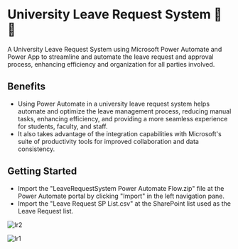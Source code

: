 # University Leave Request System :school: :memo:

  A University Leave Request System using Microsoft Power Automate and Power App to streamline and automate the leave request and approval process, enhancing efficiency and organization for all parties involved.
## Benefits
- Using Power Automate in a university leave request system helps automate and optimize the leave management process, reducing manual tasks, enhancing efficiency, and providing a more seamless experience for students, faculty, and staff.
- It also takes advantage of the integration capabilities with Microsoft's suite of productivity tools for improved collaboration and data consistency.
## Getting Started
- Import the "LeaveRequestSystem Power Automate Flow.zip" file at the Power Automate portal by clicking "Import" in the left navigation pane.
- Import the "Leave Request SP List.csv" at the SharePoint list used as the Leave Request list.

![lr2](https://github.com/aungkhantmyat/University-Leave-Request-System/assets/48421405/0490d247-c7f7-4414-a750-e3f0cbcf49bb)

![lr1](https://github.com/aungkhantmyat/University-Leave-Request-System/assets/48421405/0e1d13b4-cc85-4512-b365-511d15122497)
